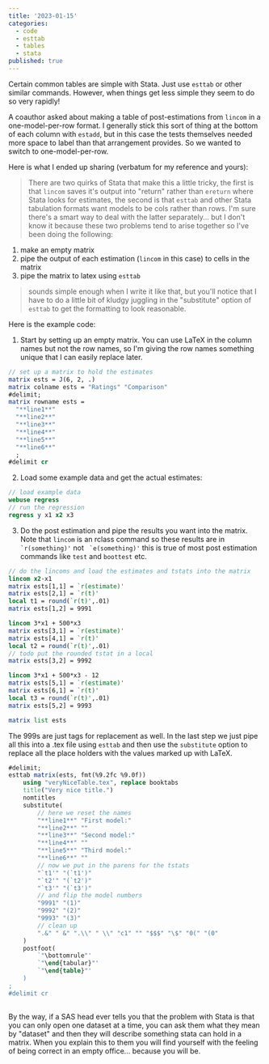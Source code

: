 ```yaml
---
title: '2023-01-15'
categories:
  - code
  - esttab
  - tables
  - stata
published: true
---
```


Certain common tables are simple with Stata. Just use `esttab` or other similar
commands. However, when things get less simple they seem to do so very rapidly!

A coauthor asked about making a table of post-estimations from `lincom` in a
one-model-per-row format. I generally stick this sort of thing at the bottom of
each column with `estadd`, but in this case the tests themselves needed more
space to label than that arrangement provides. So we wanted to switch to
one-model-per-row. 

Here is what I ended up sharing (verbatum for my reference and yours):

> There are two quirks of Stata that make this a little tricky, the first is
> that `lincom` saves it's output into "return" rather than `ereturn` where
> Stata looks for estimates, the second is that `esttab` and other Stata
> tabulation formats want models to be cols rather than rows. I'm sure there's
> a smart way to deal with the latter separately... but I don't know it because
> these two problems tend to arise together so I've been doing the following:

1.  make an empty matrix
2.  pipe the output of each estimation (`lincom` in this case) to cells in the matrix
3.  pipe the matrix to latex using `esttab`

> sounds simple enough when I write it like that, but you'll notice that I have
> to do a little bit of kludgy juggling in the "substitute" option of `esttab` to
> get the formatting to look reasonable.

Here is the example code:

1. Start by setting up an empty matrix. You can use LaTeX in the column names
   but not the row names, so I'm giving the row names something unique that I
   can easily replace later. 

```Stata
// set up a matrix to hold the estimates
matrix ests = J(6, 2, .)
matrix colname ests = "Ratings" "Comparison"
#delimit;
matrix rowname ests =
  "**line1**"
  "**line2**"
  "**line3**"
  "**line4**"
  "**line5**"
  "**line6**"
  ;
#delimit cr 
```

2. Load some example data and get the actual estimates:

```Stata
// load example data 
webuse regress
// run the regression 
regress y x1 x2 x3
```

3. Do the post estimation and pipe the results you want into the matrix. Note
   that `lincom` is an rclass command so these results are in ``
   `r(something)'`` not `` `e(something)'`` this is true of most post
   estimation commands like `test` and `boottest` etc.

```Stata
// do the lincoms and load the estimates and tstats into the matrix
lincom x2-x1
matrix ests[1,1] = `r(estimate)'
matrix ests[2,1] = `r(t)'
local t1 = round(`r(t)',.01)
matrix ests[1,2] = 9991

lincom 3*x1 + 500*x3
matrix ests[3,1] = `r(estimate)'
matrix ests[4,1] = `r(t)'
local t2 = round(`r(t)',.01)
// todo put the rounded tstat in a local
matrix ests[3,2] = 9992

lincom 3*x1 + 500*x3 - 12
matrix ests[5,1] = `r(estimate)'
matrix ests[6,1] = `r(t)'
local t3 = round(`r(t)',.01)
matrix ests[5,2] = 9993

matrix list ests 
```

The 999s are just tags for replacement as well. In the last step we just pipe all this into a .tex file using `esttab` and then use the `substitute` option to replace all the place holders with the values marked up with LaTeX.


```Stata
#delimit;
esttab matrix(ests, fmt(%9.2fc %9.0f)) 
	using "veryNiceTable.tex", replace booktabs
	title("Very nice title.")
	nomtitles
	substitute(
		// here we reset the names
		"**line1**" "First model:"
		"**line2**" ""
		"**line3**" "Second model:"
		"**line4**" ""
		"**line5**" "Third model:"
		"**line6**" ""
		// now we put in the parens for the tstats
		"`t1'" "(`t1')" 
		"`t2'" "(`t2')" 
		"`t3'" "(`t3')" 
		// and flip the model numbers
		"9991" "(1)"
		"9992" "(2)"
		"9993" "(3)"
		// clean up 
		".&" " &" ".\\" " \\" "c1" "" "$$$" "\$" "0(" "(0"
	)
	postfoot(
		`"\bottomrule"'
		`"\end{tabular}"'
		`"\end{table}"'
	)
;
#delimit cr
     
```



By the way, if a SAS head ever tells you that the problem with Stata is that
you can only open one dataset at a time, you can ask them what they mean by
"dataset" and then they will describe something stata can hold in a matrix.
When you explain this to them you will find yourself with the feeling of being
correct in an empty office... because you will be.

